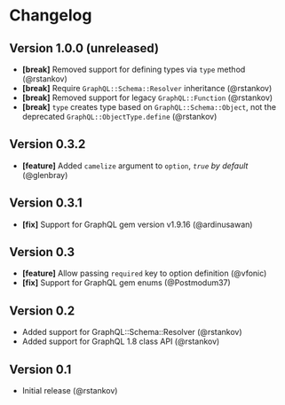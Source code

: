 # Changelog

## Version 1.0.0 (unreleased)

* __[break]__ Removed support for defining types via `type` method (@rstankov)
* __[break]__ Require `GraphQL::Schema::Resolver` inheritance (@rstankov)
* __[break]__ Removed support for legacy `GraphQL::Function` (@rstankov)
* __[break]__ `type` creates type based on `GraphQL::Schema::Object`, not the deprecated `GraphQL::ObjectType.define` (@rstankov)

## Version 0.3.2

* __[feature]__ Added `camelize` argument to `option`, *`true` by default* (@glenbray)

## Version 0.3.1

* __[fix]__ Support for GraphQL gem version v1.9.16 (@ardinusawan)

## Version 0.3

* __[feature]__ Allow passing `required` key to option definition (@vfonic)
* __[fix]__ Support for GraphQL gem enums (@Postmodum37)

## Version 0.2

* Added support for GraphQL::Schema::Resolver (@rstankov)
* Added support for GraphQL 1.8 class API (@rstankov)

## Version 0.1

* Initial release (@rstankov)
